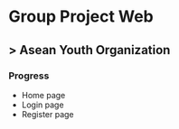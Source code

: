 # Group Project Web
## > Asean Youth Organization

### Progress
- Home page
- Login page
- Register page
